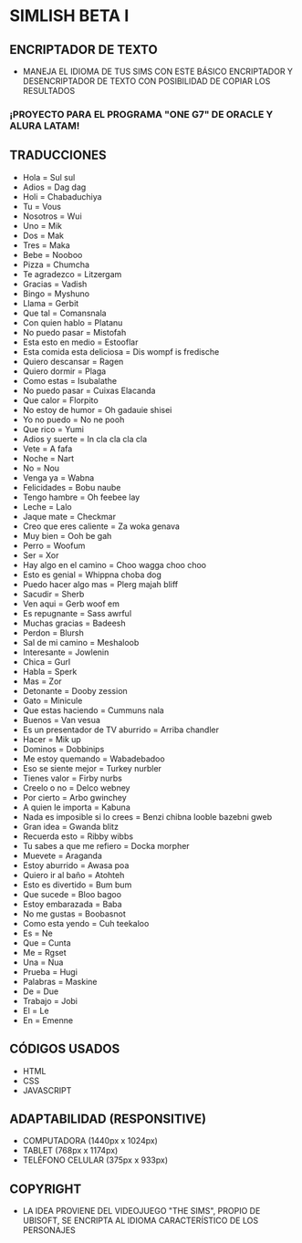# SIMLISH BETA I #
## ENCRIPTADOR DE TEXTO ##

- MANEJA EL IDIOMA DE TUS SIMS CON ESTE BÁSICO ENCRIPTADOR Y DESENCRIPTADOR DE TEXTO CON POSIBILIDAD DE COPIAR LOS RESULTADOS

### **¡PROYECTO PARA EL PROGRAMA "ONE G7" DE ORACLE Y ALURA LATAM!** ###

## TRADUCCIONES ##
- Hola = Sul sul
- Adios = Dag dag
- Holi = Chabaduchiya
- Tu = Vous
- Nosotros = Wui
- Uno = Mik
- Dos = Mak
- Tres = Maka
- Bebe = Nooboo
- Pizza = Chumcha
- Te agradezco = Litzergam
- Gracias = Vadish
- Bingo = Myshuno
- Llama = Gerbit
- Que tal = Comansnala
- Con quien hablo = Platanu
- No puedo pasar = Mistofah
- Esta esto en medio = Estooflar
- Esta comida esta deliciosa = Dis wompf is fredische
- Quiero descansar = Ragen
- Quiero dormir = Plaga
- Como estas = Isubalathe
- No puedo pasar = Cuixas Elacanda
- Que calor = Florpito
- No estoy de humor = Oh gadauie shisei
- Yo no puedo = No ne pooh
- Que rico = Yumi
- Adios y suerte = In cla cla cla cla
- Vete = A fafa
- Noche = Nart
- No = Nou
- Venga ya = Wabna
- Felicidades = Bobu naube
- Tengo hambre = Oh feebee lay
- Leche = Lalo
- Jaque mate = Checkmar
- Creo que eres caliente = Za woka genava
- Muy bien = Ooh be gah
- Perro = Woofum
- Ser = Xor
- Hay algo en el camino = Choo wagga choo choo
- Esto es genial = Whippna choba dog
- Puedo hacer algo mas = Plerg majah bliff
- Sacudir = Sherb
- Ven aqui = Gerb woof em
- Es repugnante = Sass awrful
- Muchas gracias = Badeesh
- Perdon = Blursh
- Sal de mi camino = Meshaloob
- Interesante = Jowlenin
- Chica = Gurl
- Habla = Sperk
- Mas = Zor
- Detonante = Dooby zession
- Gato = Minicule
- Que estas haciendo = Cummuns nala
- Buenos = Van vesua
- Es un presentador de TV aburrido = Arriba chandler
- Hacer = Mik up
- Dominos = Dobbinips
- Me estoy quemando = Wabadebadoo
- Eso se siente mejor = Turkey nurbler
- Tienes valor = Firby nurbs
- Creelo o no = Delco webney
- Por cierto = Arbo gwinchey
- A quien le importa = Kabuna
- Nada es imposible si lo crees = Benzi chibna looble bazebni gweb
- Gran idea = Gwanda blitz
- Recuerda esto = Ribby wibbs
- Tu sabes a que me refiero = Docka morpher
- Muevete = Araganda
- Estoy aburrido = Awasa poa
- Quiero ir al baño = Atohteh
- Esto es divertido = Bum bum
- Que sucede = Bloo bagoo
- Estoy embarazada = Baba
- No me gustas = Boobasnot
- Como esta yendo = Cuh teekaloo
- Es = Ne
- Que = Cunta
- Me = Rgset
- Una = Nua
- Prueba = Hugi
- Palabras = Maskine
- De = Due
- Trabajo = Jobi
- El = Le
- En = Emenne

## CÓDIGOS USADOS ##
- HTML
- CSS
- JAVASCRIPT

## ADAPTABILIDAD (RESPONSITIVE) ##
- COMPUTADORA (1440px x 1024px)
- TABLET (768px x 1174px)
- TELÉFONO CELULAR (375px x 933px)

## COPYRIGHT ##
- LA IDEA PROVIENE DEL VIDEOJUEGO "THE SIMS", PROPIO DE UBISOFT, SE ENCRIPTA AL IDIOMA CARACTERÍSTICO DE LOS PERSONAJES
